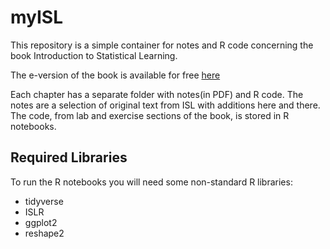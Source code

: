 # myISL

This repository is a simple container for notes and R code concerning the book Introduction to Statistical Learning.

The e-version of the book is available for free [here][1]

[1]: <http://www-bcf.usc.edu/~gareth/ISL/> "Introduction to Stastical Learning"

Each chapter has a separate folder with notes(in PDF) and R code.
The notes are a selection of original text from ISL with additions here and there.
The code, from lab and exercise sections of the book, is stored in R notebooks.


## Required Libraries

To run the R notebooks you will need some non-standard R libraries:

* tidyverse
* ISLR
* ggplot2
* reshape2
